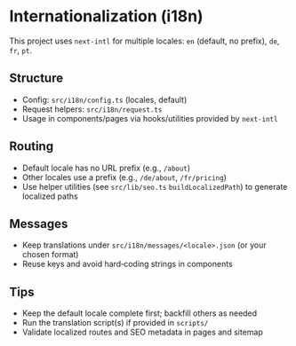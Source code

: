 # Internationalization (i18n)

This project uses `next-intl` for multiple locales: `en` (default, no prefix), `de`, `fr`, `pt`.

## Structure
- Config: `src/i18n/config.ts` (locales, default)
- Request helpers: `src/i18n/request.ts`
- Usage in components/pages via hooks/utilities provided by `next-intl`

## Routing
- Default locale has no URL prefix (e.g., `/about`)
- Other locales use a prefix (e.g., `/de/about`, `/fr/pricing`)
- Use helper utilities (see `src/lib/seo.ts` `buildLocalizedPath`) to generate localized paths

## Messages
- Keep translations under `src/i18n/messages/<locale>.json` (or your chosen format)
- Reuse keys and avoid hard‑coding strings in components

## Tips
- Keep the default locale complete first; backfill others as needed
- Run the translation script(s) if provided in `scripts/`
- Validate localized routes and SEO metadata in pages and sitemap

